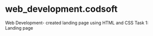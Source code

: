 # web_development.codsoft
 Web Development- created landing page using HTML and CSS 
 Task 1: Landing page

